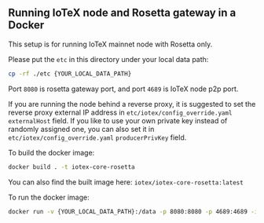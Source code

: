 ## Running IoTeX node and Rosetta gateway in a Docker

This setup is for running IoTeX mainnet node with Rosetta only.

Please put the `etc` in this directory under your local data path:
```bash
cp -rf ./etc {YOUR_LOCAL_DATA_PATH}
```

Port `8080` is rosetta gateway port, and port `4689` is IoTeX node p2p port.

If you are running the node behind a reverse proxy, it is suggested to set the reverse proxy external IP address in `etc/iotex/config_override.yaml` `externalHost` field. If you like to use your own private key instead of randomly assigned one, you can also set it in `etc/iotex/config_override.yaml` `producerPrivKey` field.

To build the docker image:
```bash
docker build . -t iotex-core-rosetta

```

You can also find the built image here: `iotex/iotex-core-rosetta:latest`

To run the docker image:
```bash
docker run -v {YOUR_LOCAL_DATA_PATH}:/data -p 8080:8080 -p 4689:4689 -it iotex/iotex-core-rosetta
```
